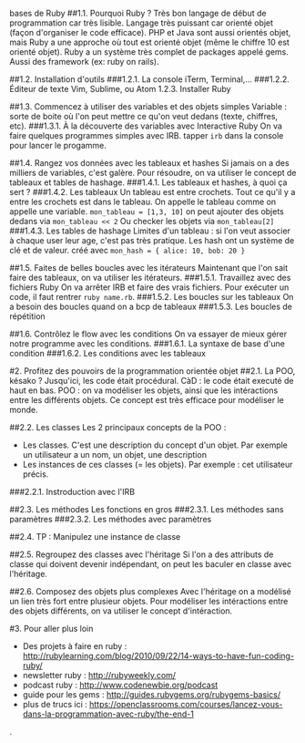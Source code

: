  bases de Ruby
##1.1. Pourquoi Ruby ?
 Très bon langage de début de programmation car très lisible. Langage très puissant car orienté objet (façon d'organiser le code efficace). 
 PHP et Java sont aussi orientés objet, mais Ruby a une approche où tout est orienté objet (même le chiffre 10 est orienté objet).
 Ruby a un système très complet de packages appelé gems. Aussi des framework (ex: ruby on rails).

##1.2. Installation d'outils
###1.2.1. La console
iTerm, Terminal,...
###1.2.2. Éditeur de texte
Vim, Sublime, ou Atom
1.2.3. Installer Ruby

##1.3. Commencez à utiliser des variables et des objets simples
Variable : sorte de boite où l'on peut mettre ce qu'on veut dedans (texte, chiffres, etc). 
###1.3.1. À la découverte des variables avec Interactive Ruby
On va faire quelques programmes simples avec IRB. tapper `irb` dans la console pour lancer le progamme.

##1.4. Rangez vos données avec les tableaux et hashes
Si jamais on a des milliers de variables, c'est galère. Pour résoudre, on va utiliser le concept de tableaux et tables de hashage.
###1.4.1. Les tableaux et hashes, à quoi ça sert ?
###1.4.2. Les tableaux
Un tableau est entre crochets. Tout ce qu'il y a entre les crochets est dans le tableau. On appelle le tableau comme on appelle une variable.
`mon_tableau = [1,3, 10]`
on peut ajouter des objets dedans via `mon_tableau << 2`
Ou checker les objets via `mon_tableau[2]`
###1.4.3. Les tables de hashage
Limites d'un tableau : si l'on veut associer à chaque user leur age, c'est pas très pratique.
Les hash ont un système de clé et de valeur. créé avec `mon_hash = { alice: 10, bob: 20 }`

##1.5. Faites de belles boucles avec les itérateurs
Maintenant que l'on sait faire des tableaux, on va utiliser les itérateurs.
###1.5.1. Travaillez avec des fichiers Ruby
On va arrêter IRB et faire des vrais fichiers. Pour exécuter un code, il faut rentrer `ruby name.rb`.
###1.5.2. Les boucles sur les tableaux
On a besoin des boucles quand on a bcp de tableaux
###1.5.3. Les boucles de répétition

##1.6. Contrôlez le flow avec les conditions
On va essayer de mieux gérer notre programme avec les conditions.
###1.6.1. La syntaxe de base d'une condition
###1.6.2. Les conditions avec les tableaux


#2. Profitez des pouvoirs de la programmation orientée objet
##2.1. La POO, késako ?
Jusqu'ici, les code était procédural. CàD : le code était executé de haut en bas. 
POO : on va modéliser les objets, ainsi que les intéractions entre les différents objets. Ce concept est très efficace pour modéliser le monde. 

##2.2. Les classes
Les 2 principaux concepts de la POO :

- Les classes. C'est une description du concept d'un objet. Par exemple un utilisateur a un nom, un objet, une description
- Les instances de ces classes (= les objets). Par exemple : cet utilisateur précis.

###2.2.1. Instroduction avec l'IRB

##2.3. Les méthodes
Les fonctions en gros
###2.3.1. Les méthodes sans paramètres
###2.3.2. Les méthodes avec paramètres

##2.4. TP : Manipulez une instance de classe

##2.5. Regroupez des classes avec l'héritage
Si l'on a des attributs de classe qui doivent devenir indépendant, on peut les baculer en classe avec l'héritage.

##2.6. Composez des objets plus complexes
Avec l'héritage on a modélisé un lien très fort entre plusieur objets. Pour modéliser les intéractions entre des objets différents, on va utiliser le concept d'intéraction.

#3. Pour aller plus loin

- Des projets à faire en ruby : http://rubylearning.com/blog/2010/09/22/14-ways-to-have-fun-coding-ruby/
- newsletter ruby : http://rubyweekly.com/
- podcast ruby : http://www.codenewbie.org/podcast
- guide pour les gems : http://guides.rubygems.org/rubygems-basics/
- plus de trucs ici : https://openclassrooms.com/courses/lancez-vous-dans-la-programmation-avec-ruby/the-end-1

.
